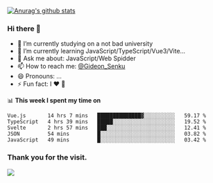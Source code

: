[![Anurag's github stats](https://github-readme-stats.vercel.app/api?username=gideonsenku)](https://github.com/anuraghazra/github-readme-stats)
### Hi there 👋
- 🔭 I’m currently studying on a not bad university 
- 🌱 I’m currently learning JavaScript/TypeScript/Vue3/Vite...
- 💬 Ask me about: JavaScript/Web Spidder 
- 📫 How to reach me: [@Gideon_Senku](https://t.me/Gideon_Senku)
- 😄 Pronouns: ...
- ⚡ Fun fact: I ❤️ 🎵

📊 **This week I spent my time on**
<!--START_SECTION:waka-->
```text
Vue.js       14 hrs 7 mins   ██████████████▓░░░░░░░░░░   59.17 % 
TypeScript   4 hrs 39 mins   █████░░░░░░░░░░░░░░░░░░░░   19.52 % 
Svelte       2 hrs 57 mins   ███░░░░░░░░░░░░░░░░░░░░░░   12.41 % 
JSON         54 mins         █░░░░░░░░░░░░░░░░░░░░░░░░   03.82 % 
JavaScript   49 mins         █░░░░░░░░░░░░░░░░░░░░░░░░   03.42 % 
```
<!--END_SECTION:waka-->


### Thank you for the visit.
![](http://profile-counter.glitch.me/gideonsenku/count.svg)
<!--
**GideonSenku/GideonSenku** is a ✨ _special_ ✨ repository because its `README.md` (this file) appears on your GitHub profile.

Here are some ideas to get you started:

- 🔭 I’m currently working on ...
- 🌱 I’m currently learning ...
- 👯 I’m looking to collaborate on ...
- 🤔 I’m looking for help with ...
- 💬 Ask me about ...
- 📫 How to reach me: ...
- 😄 Pronouns: ...
- ⚡ Fun fact: ...
-->
